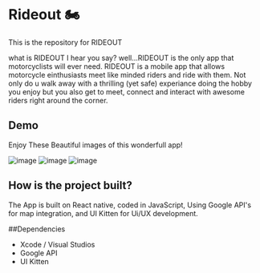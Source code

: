 # Rideout 🏍️
This is the repository for RIDEOUT 

what is RIDEOUT I hear you say? well...RIDEOUT is the only app that motorcyclists will ever need. RIDEOUT is a mobile app that allows motorcycle einthusiasts meet like minded riders and ride with them. Not only do u walk away with a thrilling (yet safe) experiance doing the hobby you enjoy but you also get to meet, connect and interact with awesome riders right around the corner. 

## Demo
Enjoy These Beautiful images of this wonderfull app!

![image](https://user-images.githubusercontent.com/69503096/120293754-abde3f80-c319-11eb-8874-a0d4165cfdf8.png)
![image](https://user-images.githubusercontent.com/69503096/120293286-34101500-c319-11eb-830a-e422da3864eb.png)
![image](https://user-images.githubusercontent.com/69503096/120293597-84877280-c319-11eb-83f2-4f40963a9076.png)

## How is the project built?
The App is built on React native, coded in JavaScript, Using Google API's for map integration, and UI Kitten for Ui/UX development.

##Dependencies
- Xcode / Visual Studios
- Google API
- UI Kitten

